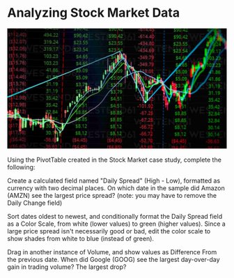 # Analyzing Stock Market Data

<p align="center">
    <img src="https://github.com/mathewqpmiller/Excel-PivotTables/blob/main/Images/CaseStudies/StockMarketData/StockMarketData.jpg?w=700">
</p>

Using the PivotTable created in the Stock Market case study, complete the following:

Create a calculated field named "Daily Spread" (High - Low), formatted as currency with two decimal places. On which date in the sample did Amazon (AMZN) see the largest price spread? (note: you may have to remove the Daily Change field)

Sort dates oldest to newest, and conditionally format the Daily Spread field as a Color Scale, from white (lower values) to green (higher values). Since a large price spread isn't necessarily good or bad, edit the color scale to show shades from white to blue (instead of green).

Drag in another instance of Volume, and show values as Difference From the previous date. When did Google (GOOG) see the largest day-over-day gain in trading volume? The largest drop?
